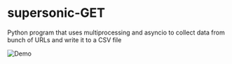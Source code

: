 # supersonic-GET

Python program that uses multiprocessing and asyncio to collect data from bunch of URLs and write it to a CSV file

![Demo](supersonic-get.gif)
